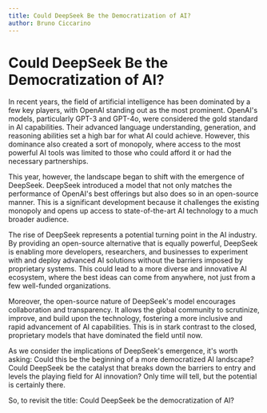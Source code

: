 ```yaml
---
title: Could DeepSeek Be the Democratization of AI?
author: Bruno Ciccarino
---
```


# Could DeepSeek Be the Democratization of AI?

In recent years, the field of artificial intelligence has been dominated by a few key players, with OpenAI standing out as the most prominent. OpenAI's models, particularly GPT-3 and GPT-4o, were considered the gold standard in AI capabilities. Their advanced language understanding, generation, and reasoning abilities set a high bar for what AI could achieve. However, this dominance also created a sort of monopoly, where access to the most powerful AI tools was limited to those who could afford it or had the necessary partnerships.

This year, however, the landscape began to shift with the emergence of DeepSeek. DeepSeek introduced a model that not only matches the performance of OpenAI's best offerings but also does so in an open-source manner. This is a significant development because it challenges the existing monopoly and opens up access to state-of-the-art AI technology to a much broader audience.

The rise of DeepSeek represents a potential turning point in the AI industry. By providing an open-source alternative that is equally powerful, DeepSeek is enabling more developers, researchers, and businesses to experiment with and deploy advanced AI solutions without the barriers imposed by proprietary systems. This could lead to a more diverse and innovative AI ecosystem, where the best ideas can come from anywhere, not just from a few well-funded organizations.

Moreover, the open-source nature of DeepSeek's model encourages collaboration and transparency. It allows the global community to scrutinize, improve, and build upon the technology, fostering a more inclusive and rapid advancement of AI capabilities. This is in stark contrast to the closed, proprietary models that have dominated the field until now.

As we consider the implications of DeepSeek's emergence, it's worth asking: Could this be the beginning of a more democratized AI landscape? Could DeepSeek be the catalyst that breaks down the barriers to entry and levels the playing field for AI innovation? Only time will tell, but the potential is certainly there.

So, to revisit the title: Could DeepSeek be the democratization of AI?